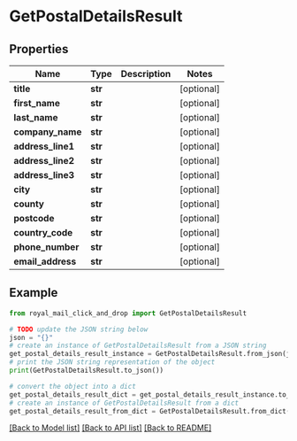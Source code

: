 # GetPostalDetailsResult


## Properties

Name | Type | Description | Notes
------------ | ------------- | ------------- | -------------
**title** | **str** |  | [optional] 
**first_name** | **str** |  | [optional] 
**last_name** | **str** |  | [optional] 
**company_name** | **str** |  | [optional] 
**address_line1** | **str** |  | [optional] 
**address_line2** | **str** |  | [optional] 
**address_line3** | **str** |  | [optional] 
**city** | **str** |  | [optional] 
**county** | **str** |  | [optional] 
**postcode** | **str** |  | [optional] 
**country_code** | **str** |  | [optional] 
**phone_number** | **str** |  | [optional] 
**email_address** | **str** |  | [optional] 

## Example

```python
from royal_mail_click_and_drop import GetPostalDetailsResult

# TODO update the JSON string below
json = "{}"
# create an instance of GetPostalDetailsResult from a JSON string
get_postal_details_result_instance = GetPostalDetailsResult.from_json(json)
# print the JSON string representation of the object
print(GetPostalDetailsResult.to_json())

# convert the object into a dict
get_postal_details_result_dict = get_postal_details_result_instance.to_dict()
# create an instance of GetPostalDetailsResult from a dict
get_postal_details_result_from_dict = GetPostalDetailsResult.from_dict(get_postal_details_result_dict)
```
[[Back to Model list]](../README.md#documentation-for-models) [[Back to API list]](../README.md#documentation-for-api-endpoints) [[Back to README]](../README.md)


